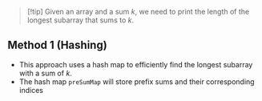 > [!tip] Given an array and a sum $k$, we need to print the length of the longest subarray that sums to $k$.
## Method 1 (Hashing)
- This approach uses a hash map to efficiently find the longest subarray with a sum of $k$.
- The hash map `preSumMap` will store prefix sums and their corresponding indices